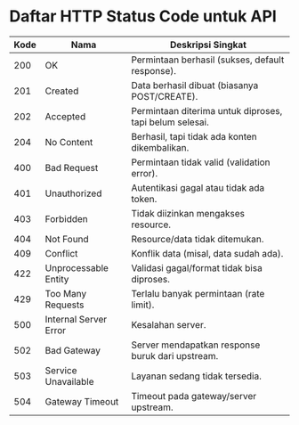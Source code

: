 # Daftar HTTP Status Code untuk API

| Kode | Nama                  | Deskripsi Singkat                                       |
| ---- | --------------------- | ------------------------------------------------------- |
| 200  | OK                    | Permintaan berhasil (sukses, default response).         |
| 201  | Created               | Data berhasil dibuat (biasanya POST/CREATE).            |
| 202  | Accepted              | Permintaan diterima untuk diproses, tapi belum selesai. |
| 204  | No Content            | Berhasil, tapi tidak ada konten dikembalikan.           |
| 400  | Bad Request           | Permintaan tidak valid (validation error).              |
| 401  | Unauthorized          | Autentikasi gagal atau tidak ada token.                 |
| 403  | Forbidden             | Tidak diizinkan mengakses resource.                     |
| 404  | Not Found             | Resource/data tidak ditemukan.                          |
| 409  | Conflict              | Konflik data (misal, data sudah ada).                   |
| 422  | Unprocessable Entity  | Validasi gagal/format tidak bisa diproses.              |
| 429  | Too Many Requests     | Terlalu banyak permintaan (rate limit).                 |
| 500  | Internal Server Error | Kesalahan server.                                       |
| 502  | Bad Gateway           | Server mendapatkan response buruk dari upstream.        |
| 503  | Service Unavailable   | Layanan sedang tidak tersedia.                          |
| 504  | Gateway Timeout       | Timeout pada gateway/server upstream.                   |
